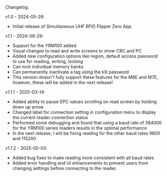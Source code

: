 Changelog:

v1.0 - 2024-05-29:
- Initial release of Simultaneous UHF RFID Flipper Zero App.

v1.1 - 2024-08-29:
- Support for the YRM100 added 
- Visual changes to read and write screens to show CRC and PC
- Added new configuration options like region, default access password to use for reading, writing, locking
- Can lock individual memory banks
- Can permanently inactivate a tag using the kill password 
- This version doesn't fully support these features for the M6E and M7E, however, these will be added in the next release!

v1.1.1 - 2025-03-14:
- Added ability to pause EPC values scrolling on read screen by holding down up arrow
- Changed label for connection setting in configuration menu to display the current reader connection status
- Performed some debugging and found that using a baud rate of 384000 for the YRM100 series readers results in the optimal performance 
- In the next release, I will be fixing reading for the other baud rates 9600 and 115200

v1.1.2 - 2025-05-03:
- Added bug fixes to make reading more consistent with all baud rates
- Added error handling and UI enhancements to prevent users from changing settings before connecting to the reader.
